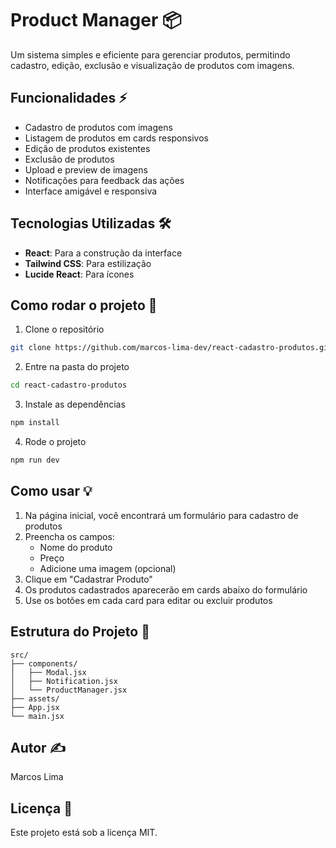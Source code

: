 # Product Manager 📦

Um sistema simples e eficiente para gerenciar produtos, permitindo cadastro, edição, exclusão e visualização de produtos com imagens.

## Funcionalidades ⚡

- Cadastro de produtos com imagens
- Listagem de produtos em cards responsivos
- Edição de produtos existentes
- Exclusão de produtos
- Upload e preview de imagens
- Notificações para feedback das ações
- Interface amigável e responsiva

## Tecnologias Utilizadas 🛠️

- **React**: Para a construção da interface
- **Tailwind CSS**: Para estilização
- **Lucide React**: Para ícones

## Como rodar o projeto 🚀

1. Clone o repositório
```bash
git clone https://github.com/marcos-lima-dev/react-cadastro-produtos.git
```

2. Entre na pasta do projeto
```bash
cd react-cadastro-produtos
```

3. Instale as dependências
```bash
npm install
```

4. Rode o projeto
```bash
npm run dev
```

## Como usar 💡

1. Na página inicial, você encontrará um formulário para cadastro de produtos
2. Preencha os campos:
   - Nome do produto
   - Preço
   - Adicione uma imagem (opcional)
3. Clique em "Cadastrar Produto"
4. Os produtos cadastrados aparecerão em cards abaixo do formulário
5. Use os botões em cada card para editar ou excluir produtos

## Estrutura do Projeto 📁

```
src/
├── components/
│   ├── Modal.jsx
│   ├── Notification.jsx
│   └── ProductManager.jsx
├── assets/
├── App.jsx
└── main.jsx
```

## Autor ✍️

Marcos Lima

## Licença 📄

Este projeto está sob a licença MIT.
